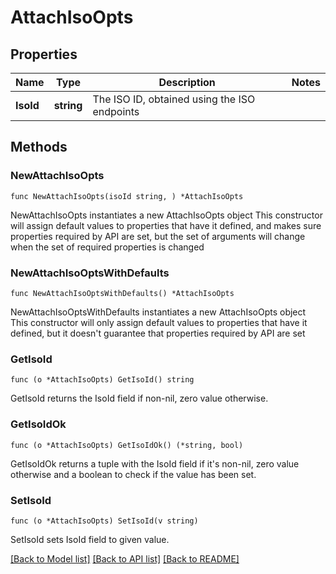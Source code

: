 # AttachIsoOpts

## Properties

Name | Type | Description | Notes
------------ | ------------- | ------------- | -------------
**IsoId** | **string** | The ISO ID, obtained using the ISO endpoints | 

## Methods

### NewAttachIsoOpts

`func NewAttachIsoOpts(isoId string, ) *AttachIsoOpts`

NewAttachIsoOpts instantiates a new AttachIsoOpts object
This constructor will assign default values to properties that have it defined,
and makes sure properties required by API are set, but the set of arguments
will change when the set of required properties is changed

### NewAttachIsoOptsWithDefaults

`func NewAttachIsoOptsWithDefaults() *AttachIsoOpts`

NewAttachIsoOptsWithDefaults instantiates a new AttachIsoOpts object
This constructor will only assign default values to properties that have it defined,
but it doesn't guarantee that properties required by API are set

### GetIsoId

`func (o *AttachIsoOpts) GetIsoId() string`

GetIsoId returns the IsoId field if non-nil, zero value otherwise.

### GetIsoIdOk

`func (o *AttachIsoOpts) GetIsoIdOk() (*string, bool)`

GetIsoIdOk returns a tuple with the IsoId field if it's non-nil, zero value otherwise
and a boolean to check if the value has been set.

### SetIsoId

`func (o *AttachIsoOpts) SetIsoId(v string)`

SetIsoId sets IsoId field to given value.



[[Back to Model list]](../README.md#documentation-for-models) [[Back to API list]](../README.md#documentation-for-api-endpoints) [[Back to README]](../README.md)


